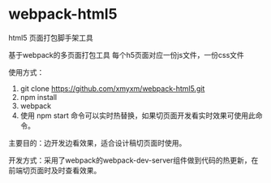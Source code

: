 # webpack-html5
html5 页面打包脚手架工具

基于webpack的多页面打包工具
每个h5页面对应一份js文件，一份css文件

使用方式：
1. git clone https://github.com/xmyxm/webpack-html5.git
2. npm install 
3. webpack
4. 使用 npm start 命令可以实时热替换，如果切页面开发看实时效果可使用此命令。

主要目的：边开发边看效果，适合设计稿切页面时使用。

开发方式：采用了webpack的webpack-dev-server组件做到代码的热更新，在前端切页面时及时查看效果。
